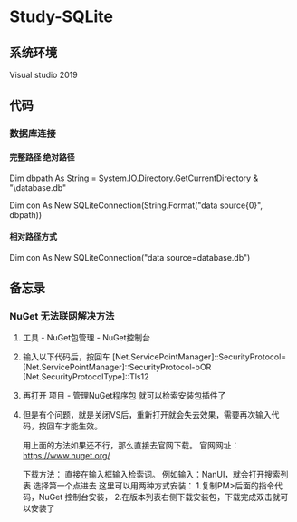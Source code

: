 # Study-SQLite
## 系统环境
   Visual studio 2019
   
   
## 代码
### 数据库连接
#### 完整路径 绝对路径
Dim dbpath As String = System.IO.Directory.GetCurrentDirectory & "\database.db"

Dim con As New SQLiteConnection(String.Format("data source{0}", dbpath)) 

#### 相对路径方式
Dim con As New SQLiteConnection("data source=database.db")  
   
   
## 备忘录
### NuGet 无法联网解决方法

 1. 工具 - NuGet包管理 - NuGet控制台

 2. 输入以下代码后，按回车
   [Net.ServicePointManager]::SecurityProtocol=[Net.ServicePointManager]::SecurityProtocol-bOR [Net.SecurityProtocolType]::Tls12

 3. 再打开 项目 - 管理NuGet程序包 就可以检索安装包插件了

 4. 但是有个问题，就是关闭VS后，重新打开就会失去效果，需要再次输入代码，按回车才能生效。

	用上面的方法如果还不行，那么直接去官网下载。
	官网网址：https://www.nuget.org/

	下载方法：
		直接在输入框输入检索词。
		例如输入：NanUI，就会打开搜索列表
		选择第一个点进去
		这里可以用两种方式安装：
			1.复制PM>后面的指令代码，NuGet 控制台安装，
			2.在版本列表右侧下载安装包，下载完成双击就可以安装了
